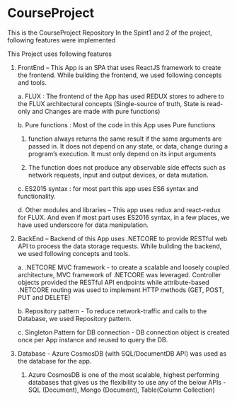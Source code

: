 # CourseProject
This is the CourseProject Repository
In the Spint1 and 2 of the project, following features were implemented

This Project uses following features
1.	FrontEnd – This App is an SPA that uses ReactJS framework to create the frontend. While building the frontend, we used following concepts and tools.

      a.  FLUX : The frontend of the App has used REDUX stores to adhere to the FLUX architectural concepts (Single-source of truth, State is read-only and Changes are made with pure functions)

      b.  Pure functions : Most of the code in this App uses Pure functions 

      1. function always returns the same result if the same arguments are passed in. It does not depend on any state, or data, change during a program’s execution. It must only depend on its input arguments 
    
      2. The function does not produce any observable side effects such as network requests, input and output devices, or data mutation.
    
      c. ES2015 syntax : for most part this app uses ES6 syntax and functionality.

      d. Other modules and libraries – This app uses redux and react-redux for FLUX.  And even if most part uses ES2016 syntax, in a few places, we have used underscore for data manipulation.
      
      
2.  BackEnd – Backend of this App uses .NETCORE to provide RESTful web API to process the data storage requests. While building the backend, we used following concepts and tools.

      a.  .NETCORE MVC framework - to create a scalable and loosely coupled architecture, MVC framework of .NETCORE was leveraged. Controller objects provided the RESTful API endpoints while attribute-based .NETCORE routing was used to implement HTTP methods (GET, POST, PUT and DELETE)
      
      b.  Repository pattern - To reduce network-traffic and calls to the Database, we used Repository pattern.
      
      c.  Singleton Pattern for DB connection - DB connection object is created once per App instance and  reused to query the DB. 
      
 3. Database - Azure CosmosDB (with SQL/DocumentDB API) was used as the database for the app.
    
      1. Azure CosmosDB is one of the most scalable, highest performing databases that gives us the flexibility to use any of the below APIs - SQL (Document), Mongo (Document), Table(Column Collection) 
